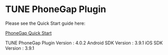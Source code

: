 # TUNE PhoneGap Plugin

Please see the Quick Start guide here:

[PhoneGap Quick Start](https://developers.mobileapptracking.com/phonegap-plugin/)

TUNE PhoneGap Plugin Version : 4.0.2
Android SDK Version         : 3.9.1
iOS SDK Version             : 3.9.1
